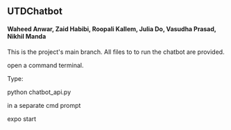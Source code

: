 ## UTDChatbot
#### Waheed Anwar, Zaid Habibi, Roopali Kallem, Julia Do, Vasudha Prasad, Nikhil Manda


This is the project's main branch. All files to to run the chatbot are provided. 

open a command terminal. 

Type: 

python chatbot_api.py

in a separate cmd prompt

expo start

